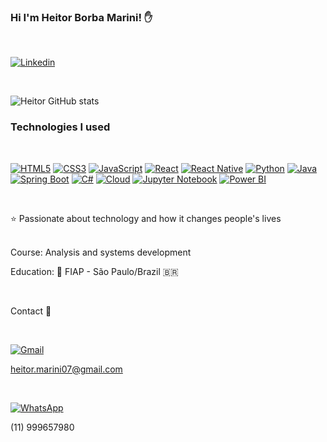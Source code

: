 ### Hi I'm Heitor Borba Marini! ✋

<br/>

[![Linkedin](https://img.shields.io/badge/LinkedIn-0077B5?style=for-the-badge&logo=linkedin&logoColor=white)](https://www.linkedin.com/in/heitor-borba-marini/)

<br/>

![Heitor GitHub stats](https://github-readme-stats.vercel.app/api?username=HeitorBMarini&show_icons=true&theme=dark)


### Technologies I used

<div style="display: inline_block"><br/>

[![HTML5](https://img.shields.io/badge/-HTML5-E34F26?style=for-the-badge&logo=html5&logoColor=ffffff)](https://developer.mozilla.org/pt-BR/docs/Web/HTML)
[![CSS3](https://img.shields.io/badge/-CSS3-1572B6?style=for-the-badge&logo=css3&logoColor=ffffff)](https://developer.mozilla.org/pt-BR/docs/Web/CSS)
[![JavaScript](https://img.shields.io/badge/-JavaScript-F7DF1E?style=for-the-badge&logo=javascript&logoColor=000000)](https://developer.mozilla.org/pt-BR/docs/Web/JavaScript)
[![React](https://img.shields.io/badge/-React-61DAFB?style=for-the-badge&logo=react&logoColor=000000)](https://reactjs.org/)
[![React Native](https://img.shields.io/badge/-React_Native-61DAFB?style=for-the-badge&logo=react&logoColor=000000)](https://reactnative.dev/)
[![Python](https://img.shields.io/badge/-Python-3776AB?style=for-the-badge&logo=python&logoColor=ffffff)](https://www.python.org/)
[![Java](https://img.shields.io/badge/-Java-007396?style=for-the-badge&logo=java&logoColor=ffffff)](https://www.java.com/)
[![Spring Boot](https://img.shields.io/badge/-Spring_Boot-6DB33F?style=for-the-badge&logo=spring&logoColor=ffffff)](https://spring.io/projects/spring-boot)
[![C#](https://img.shields.io/badge/-C%23-239120?style=for-the-badge&logo=c-sharp&logoColor=ffffff)](https://docs.microsoft.com/en-us/dotnet/csharp/)
[![Cloud](https://img.shields.io/badge/-Cloud-4285F4?style=for-the-badge&logo=google-cloud&logoColor=ffffff)](https://cloud.google.com/)
[![Jupyter Notebook](https://img.shields.io/badge/-Jupyter_Notebook-F37626?style=for-the-badge&logo=jupyter&logoColor=ffffff)](https://jupyter.org/)
[![Power BI](https://img.shields.io/badge/-Power_BI-F2C811?style=for-the-badge&logo=power-bi&logoColor=000000)](https://powerbi.microsoft.com/)


<div/>

<br/>

 ⭐ Passionate about technology and how it changes people's lives

 <br/>
Course:
Analysis and systems development

<br/>

Education:
🏫 FIAP - São Paulo/Brazil 🇧🇷



<br/>

Contact 📱 

<br/>

[![Gmail](https://img.shields.io/badge/Gmail-D14836?style=for-the-badge&logo=gmail&logoColor=white)]() <p> heitor.marini07@gmail.com <p/>

<br/>


[![WhatsApp](https://img.shields.io/badge/WhatsApp-25D366?style=for-the-badge&logo=whatsapp&logoColor=white)]() <p> (11) 999657980 <p/>
